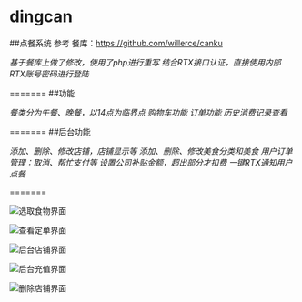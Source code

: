 dingcan
=======

##点餐系统
参考 餐库：https://github.com/willerce/canku


_基于餐库上做了修改，使用了php进行重写_
_结合RTX接口认证，直接使用内部RTX账号密码进行登陆_


=======
##功能

_餐类分为午餐、晚餐，以14点为临界点_
_购物车功能_
_订单功能_
_历史消费记录查看_


=======
##后台功能

_添加、删除、修改店铺，店铺显示等_
_添加、删除、修改美食分类和美食_
_用户订单管理：取消、帮忙支付等_
_设置公司补贴金额，超出部分才扣费_
_一键RTX通知用户点餐_


=======

![选取食物界面](https://github.com/togetway/dingcan/blob/master/demo_img/food.png)


![查看定单界面](https://github.com/togetway/dingcan/blob/master/demo_img/order.png)


![后台店铺界面](https://github.com/togetway/dingcan/blob/master/demo_img/admin_shop.png)


![后台充值界面](https://github.com/togetway/dingcan/blob/master/demo_img/admin_chongzhi.png)


![删除店铺界面](https://github.com/togetway/dingcan/blob/master/demo_img/shop_del.png)
